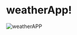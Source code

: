 # weatherApp!
![weatherAPP](https://user-images.githubusercontent.com/52377481/142728953-95f22822-6f85-4b11-92cb-5eb9601fe733.PNG)
